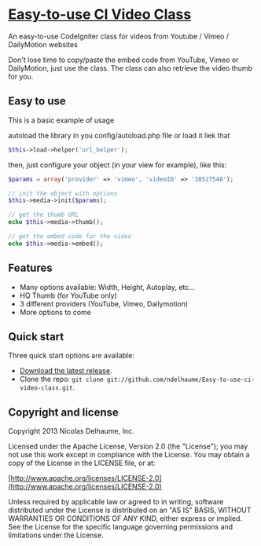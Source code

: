 [Easy-to-use CI Video Class](https://github.com/ndelhaume/Easy-to-use-ci-video-class/)
===========================

An easy-to-use CodeIgniter class for videos from Youtube / Vimeo / DailyMotion websites

Don't lose time to copy/paste the embed code from YouTube, Vimeo or DailyMotion, just use the class. 
The class can also retrieve the video thumb for you.



## Easy to use ##
This is a basic example of usage 

autoload the library in you config/autoload.php file or load it liek that  
```PHP 
$this->load->helper('url_helper');
```
then, just configure your object (in your view for example), like this:
```PHP 
$params = array('provider' => 'vimeo', 'videoID' => '38527548');

// init the object with options
$this->media->init($params);

// get the thumb URL
echo $this->media->thumb();

// get the embed code for the video
echo $this->media->embed();
```


## Features ##
- Many options available: Width, Height, Autoplay, etc...
- HQ Thumb (for YouTube only)
- 3 different providers (YouTube, Vimeo, Dailymotion)
- More options to come


## Quick start

Three quick start options are available:

* [Download the latest release](https://github.com/ndelhaume/Easy-to-use-ci-video-class/zipball/master).
* Clone the repo: `git clone git://github.com/ndelhaume/Easy-to-use-ci-video-class.git`.


## Copyright and license

Copyright 2013 Nicolas Delhaume, Inc.

Licensed under the Apache License, Version 2.0 (the "License");
you may not use this work except in compliance with the License.
You may obtain a copy of the License in the LICENSE file, or at:

  [http://www.apache.org/licenses/LICENSE-2.0](http://www.apache.org/licenses/LICENSE-2.0)

Unless required by applicable law or agreed to in writing, software
distributed under the License is distributed on an "AS IS" BASIS,
WITHOUT WARRANTIES OR CONDITIONS OF ANY KIND, either express or implied.
See the License for the specific language governing permissions and
limitations under the License.
